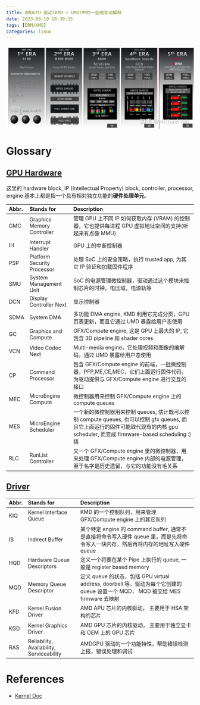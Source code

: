 ```yaml
---
title: AMDGPU 驱动(KMD + UMD)中的一些缩写词解释
date: 2023-08-19 18:30:15
tags: [DRM/KMS]
categories: linux
---
```


![AMDGPU Microarchitecture Roadmap](/images/amdgpu-glossary/amd-arch.jpg)

<!--more-->

# Glossary

## [GPU Hardware](https://docs.kernel.org/gpu/amdgpu/driver-core.html#gpu-hardware-structure)

这里的 hardware block, IP (Intellectual Property) block, controller, processor, engine 基本上都是指一个具有相对独立功能的**硬件处理单元**。

|Abbr.| Stands for                 | Description                                    |
|:----|:---------------------------|:-----------------------------------------------|
| GMC | Graphics Memory Controller | 管理 GPU 上不同 IP 如何获取内存 (VRAM) 的控制器，它也提供每进程 GPU 虚拟地址空间的支持(听起来有点像 MMU) |
| IH  | Interrupt Handler          | GPU 上的中断控制器 |
| PSP | Platform Security Processor| 处理 SoC 上的安全策略，执行 trusted app, 为其它 IP 验证和加载固件程序 |
| SMU | System Management Unit     | SoC 的电源管理微控制器，驱动通过这个模块来控制芯片的时钟，电压域，电源轨等 |
| DCN | Display Controller Next    | 显示控制器 |
| SDMA| System DMA                 | 多功能 DMA engine, KMD 利用它完成分页，GPU 页表更新，而且它通过 UMD 暴露给用户态使用 |
| GC  | Graphics and Compute       | GFX/Compute engine, 这是 GPU 上最大的 IP, 它包含 3D pipeline 和 shader cores |
| VCN | Video Codec Next           | Multi-media engine，它处理视频和图像的编解码，通过 UMD 暴露给用户态使用 |
| CP  | Command Processor          | 包含 GFX/Compute engine 的前端，一批微控制器，PFP,ME,CE,MEC，它们上面运行固件代码，为驱动提供与 GFX/Compute engine 进行交互的接口 |
| MEC | MicroEngine Compute        | 微控制器用来控制 GFX/Compute engine 上的 compute queues |
| MES | MicroEngine Scheduler      | 一个新的微控制器用来控制 queues, 估计既可以控制 compute queues, 也可以控制 gfx queues, 而且它上面运行的固件可能取代现有的内核 gpu scheduler, 而变成 firmware-based scheduling :) 猜 | 
| RLC | RunList Controller         | 又一个 GFX/Compute engine 里的微控制器，用来处理 GFX/Compute engine 内部的电源管理，至于名字是历史遗留，与它的功能没有毛关系 |

## [Driver](https://docs.kernel.org/gpu/amdgpu/driver-core.html#driver-structure)

|Abbr.| Stands for                 | Description                                    |
|:----|:---------------------------|:-----------------------------------------------|
| KIQ | Kernel Interface Queue     | KMD 的一个控制队列，用来管理 GFX/Compute engine 上的其它队列 |
| IB  | Indirect Buffer            | 某个特定 engine 的 command buffer, 通常不是直接将命令写入硬件 queue 里，而是先将命令写入一块内存，然后再将内存的地址写入硬件 queue |
| HQD | Hardware Queue Descriptors | 定义一个将要在某个 Pipe 上执行的 queue, 一般是 register based memory |
| MQD | Memory Queue Descriptor    | 定义 queue 的状态，包括 GPU virtual address, doorbell 等，驱动为每个它创建的 queue 设置一个 MQD， MQD 被交给 MES firmware 去映射 |
| KFD | Kernel Fusion Driver       | AMD APU 芯片的内核驱动， 主要用于 HSA 架构的芯片 |
| KGD | Kernel Graphics Driver     | AMD GPU 芯片的内核驱动， 主要用于独立显卡和 OEM 上的 GPU 芯片 |
| RAS | Reliability, Availability, Serviceability | AMDGPU 驱动的一个功能特性，帮助错误检测上报，错误处理和调试 |

# References
- [Kernel Doc](https://docs.kernel.org/gpu/amdgpu/driver-core.html)
